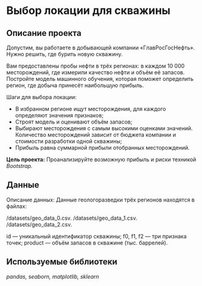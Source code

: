 # Выбор локации для скважины

## Описание проекта
Допустим, вы работаете в добывающей компании «ГлавРосГосНефть». Нужно решить, где бурить новую скважину.

Вам предоставлены пробы нефти в трёх регионах: в каждом 10 000 месторождений, где измерили качество нефти и объём её запасов. Постройте модель машинного обучения, которая поможет определить регион, где добыча принесёт наибольшую прибыль. 

Шаги для выбора локации:

- В избранном регионе ищут месторождения, для каждого определяют значения признаков;
- Строят модель и оценивают объём запасов;
- Выбирают месторождения с самым высокими оценками значений. Количество месторождений зависит от бюджета компании и стоимости разработки одной скважины;
- Прибыль равна суммарной прибыли отобранных месторождений.

**Цель проекта:** Проанализируйте возможную прибыль и риски техникой *Bootstrap.*

## Данные
Описание данных:
Данные геологоразведки трёх регионов находятся в файлах: 

/datasets/geo_data_0.csv.
/datasets/geo_data_1.csv. 
/datasets/geo_data_2.csv. 

id — уникальный идентификатор скважины;
f0, f1, f2 — три признака точек;
product — объём запасов в скважине (тыс. баррелей).

## Используемые библиотеки
*pandas, seaborn, matplotlib, sklearn*